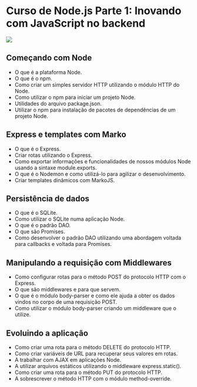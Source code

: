 # Curso de Node.js Parte 1: Inovando com JavaScript no backend

![](https://alura.com.br/assets/api/share/curso-nodejs-fundamentos.png)

## Começando com Node
- O que é a plataforma Node.
- O que é o npm.
- Como criar um simples servidor HTTP utilizando o módulo HTTP do Node.
- Como utilizar o npm para iniciar um projeto Node.
- Utilidades do arquivo package.json.
- Utilizar o npm para instalação de pacotes de dependências de um projeto Node.

## Express e templates com Marko
- O que é o Express.
- Criar rotas utilizando o Express.
- Como exportar informações e funcionalidades de nossos módulos Node usando a sintaxe module.exports.
- O que é o Nodemon e como utilizá-lo para agilizar o desenvolvimento.
- Criar templates dinâmicos com MarkoJS.

## Persistência de dados
- O que é o SQLite.
- Como utilizar o SQLite numa aplicação Node.
- O que é o padrão DAO.
- O que são Promises.
- Como desenvolver o padrão DAO utilizando uma abordagem voltada para callbacks e voltada para Promises.

## Manipulando a requisição com Middlewares
- Como configurar rotas para o método POST do protocolo HTTP com o Express.
- O que são middlewares e para que servem.
- O que é o módulo body-parser e como ele ajuda a obter os dados vindos no corpo de uma requisição POST.
- Como utilizar o módulo body-parser criando um middleware que o utilize.

## Evoluindo a aplicação
- Como criar uma rota para o método DELETE do protocolo HTTP.
- Como criar variáveis de URL para recuperar seus valores em rotas.
- A trabalhar com AJAX em aplicações Node.
- A utilizar arquivos estáticos utilizando o middleware express.static().
- Como criar uma rota para o método PUT do protocolo HTTP.
- A sobrescrever o método HTTP com o módulo method-override.

